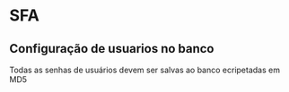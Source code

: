 # SFA
## Configuração de usuarios no banco
Todas as senhas de usuários devem ser salvas ao banco ecripetadas em MD5
